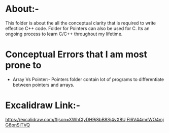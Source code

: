 # About:-
 This folder is about the all the conceptual clarity that is required to write effectice C++ code. 
 Folder for Pointers can also be used for C. 
 Its an ongoing process to learn C/C++ throughout my lifetime.

 # Conceptual Errors that I am most prone to
  * Array Vs Pointer:- Pointers folder contain lot of programs to differentiate between pointers and arrays.

# Excalidraw Link:-
 https://excalidraw.com/#json=XWhCIyDH9j8bB8Sj4vX8U,FI6V44mnWO4mjG6pnSiTVQ
 
 
